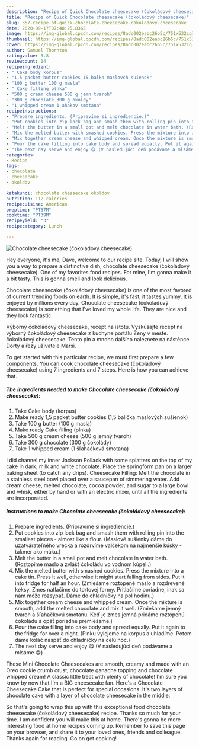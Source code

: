 ```yaml
---
description: "Recipe of Quick Chocolate cheesecake (čokoládový cheesecake)"
title: "Recipe of Quick Chocolate cheesecake (čokoládový cheesecake)"
slug: 357-recipe-of-quick-chocolate-cheesecake-cokoladovy-cheesecake
date: 2020-09-17T07:48:25.836Z
image: https://img-global.cpcdn.com/recipes/8adc002eabc26b5c/751x532cq70/chocolate-cheesecake-cokoladovy-cheesecake-recipe-main-photo.jpg
thumbnail: https://img-global.cpcdn.com/recipes/8adc002eabc26b5c/751x532cq70/chocolate-cheesecake-cokoladovy-cheesecake-recipe-main-photo.jpg
cover: https://img-global.cpcdn.com/recipes/8adc002eabc26b5c/751x532cq70/chocolate-cheesecake-cokoladovy-cheesecake-recipe-main-photo.jpg
author: Samuel Thornton
ratingvalue: 3.8
reviewcount: 14
recipeingredient:
- " Cake body korpus"
- "1,5 packet butter cookies 15 balka maslovch suienok"
- "100 g butter 100 g masla"
- " Cake filling plnka"
- "500 g cream cheese 500 g jemn tvaroh"
- "300 g chocolate 300 g okoldy"
- "1 whipped cream 1 ahakov smotana"
recipeinstructions:
- "Prepare ingredients. (Pripravíme si ingrediencie.)"
- "Put cookies into zip lock bag and smash them with rolling pin into the smallest pieces - almost like a flour. (Maslové sušienky dáme do uzatvárateľného vrecka a rozdrvíme valčekom na najmenšie kúsky - takmer ako múku.)"
- "Melt the butter in a small pot and melt chocolate in water bath. (Roztopíme maslo a zvlášť čokoládu vo vodnom kúpeli.)"
- "Mix the melted butter with smashed cookies. Press the mixture into a cake tin. Press it well, otherwise it might start falling from sides. Put it into fridge for half an hour. (Zmiešame roztopené maslo a rozdrevené keksy. Zmes natlačíme do tortovej formy. Pritlačíme poriadne, inak sa nám môže rozsypať. Dáme do chladničky na pol hodinu.)"
- "Mix together cream cheese and whipped cream. Once the mixture is smooth, add the melted chocolate and mix it well. (Zmiešame jemný tvaroh a šľahačkovú smotanu. Keď je zmes jemná pridáme roztopenú čokoládu a opäť poriadne premiešame.)"
- "Pour the cake filling into cake body and spread equally. Put it again to the fridge for over a night. (Plnku vylejeme na korpus a uhladíme. Potom dáme koláč naspäť do chladničky na celú noc.)"
- "The next day serve and enjoy 😋 (V nasledujúci deň podávame a mlsáme 😋)"
categories:
- Recipe
tags:
- chocolate
- cheesecake
- okoldov

katakunci: chocolate cheesecake okoldov 
nutrition: 112 calories
recipecuisine: American
preptime: "PT37M"
cooktime: "PT39M"
recipeyield: "3"
recipecategory: Lunch

---
```



![Chocolate cheesecake (čokoládový cheesecake)](https://img-global.cpcdn.com/recipes/8adc002eabc26b5c/751x532cq70/chocolate-cheesecake-cokoladovy-cheesecake-recipe-main-photo.jpg)

Hey everyone, it's me, Dave, welcome to our recipe site. Today, I will show you a way to prepare a distinctive dish, chocolate cheesecake (čokoládový cheesecake). One of my favorites food recipes. For mine, I'm gonna make it a bit tasty. This is gonna smell and look delicious.

Chocolate cheesecake (čokoládový cheesecake) is one of the most favored of current trending foods on earth. It is simple, it's fast, it tastes yummy. It is enjoyed by millions every day. Chocolate cheesecake (čokoládový cheesecake) is something that I've loved my whole life. They are nice and they look fantastic.

Výborný čokoládový cheesecake, recept na istotu. Vyskúšajte recept na výborný čokoládový cheesecake z kuchyne portálu Ženy v meste. čokoládový cheesecake. Tento pin a mnoho dalšího naleznete na nástěnce Dorty a řezy uživatele Marsi.


To get started with this particular recipe, we must first prepare a few components. You can cook chocolate cheesecake (čokoládový cheesecake) using 7 ingredients and 7 steps. Here is how you can achieve that.

<!--inarticleads1-->

##### The ingredients needed to make Chocolate cheesecake (čokoládový cheesecake):

1. Take  Cake body (korpus)
1. Make ready 1,5 packet butter cookies (1,5 balíčka maslových sušienok)
1. Take 100 g butter (100 g masla)
1. Make ready  Cake filling (plnka)
1. Take 500 g cream cheese (500 g jemný tvaroh)
1. Take 300 g chocolate (300 g čokolády)
1. Take 1 whipped cream (1 šľahačková smotana)


I did channel my inner Jackson Pollack with some splatters on the top of my cake in dark, milk and white chocolate. Place the springform pan on a larger baking sheet (to catch any drips). Cheesecake Filling: Melt the chocolate in a stainless steel bowl placed over a saucepan of simmering water. Add cream cheese, melted chocolate, cocoa powder, and sugar to a large bowl and whisk, either by hand or with an electric mixer, until all the ingredients are incorporated. 

<!--inarticleads2-->

##### Instructions to make Chocolate cheesecake (čokoládový cheesecake):

1. Prepare ingredients. (Pripravíme si ingrediencie.)
1. Put cookies into zip lock bag and smash them with rolling pin into the smallest pieces - almost like a flour. (Maslové sušienky dáme do uzatvárateľného vrecka a rozdrvíme valčekom na najmenšie kúsky - takmer ako múku.)
1. Melt the butter in a small pot and melt chocolate in water bath. (Roztopíme maslo a zvlášť čokoládu vo vodnom kúpeli.)
1. Mix the melted butter with smashed cookies. Press the mixture into a cake tin. Press it well, otherwise it might start falling from sides. Put it into fridge for half an hour. (Zmiešame roztopené maslo a rozdrevené keksy. Zmes natlačíme do tortovej formy. Pritlačíme poriadne, inak sa nám môže rozsypať. Dáme do chladničky na pol hodinu.)
1. Mix together cream cheese and whipped cream. Once the mixture is smooth, add the melted chocolate and mix it well. (Zmiešame jemný tvaroh a šľahačkovú smotanu. Keď je zmes jemná pridáme roztopenú čokoládu a opäť poriadne premiešame.)
1. Pour the cake filling into cake body and spread equally. Put it again to the fridge for over a night. (Plnku vylejeme na korpus a uhladíme. Potom dáme koláč naspäť do chladničky na celú noc.)
1. The next day serve and enjoy 😋 (V nasledujúci deň podávame a mlsáme 😋)


These Mini Chocolate Cheesecakes are smooth, creamy and made with an Oreo cookie crumb crust, chocolate ganache topping and chocolate whipped cream! A classic little treat with plenty of chocolate! I&#39;m sure you know by now that I&#39;m a BIG cheesecake fan. Here&#39;s a Chocolate Cheesecake Cake that is perfect for special occasions. It&#39;s two layers of chocolate cake with a layer of chocolate cheesecake in the middle. 

So that's going to wrap this up with this exceptional food chocolate cheesecake (čokoládový cheesecake) recipe. Thanks so much for your time. I am confident you will make this at home. There's gonna be more interesting food at home recipes coming up. Remember to save this page on your browser, and share it to your loved ones, friends and colleague. Thanks again for reading. Go on get cooking!
